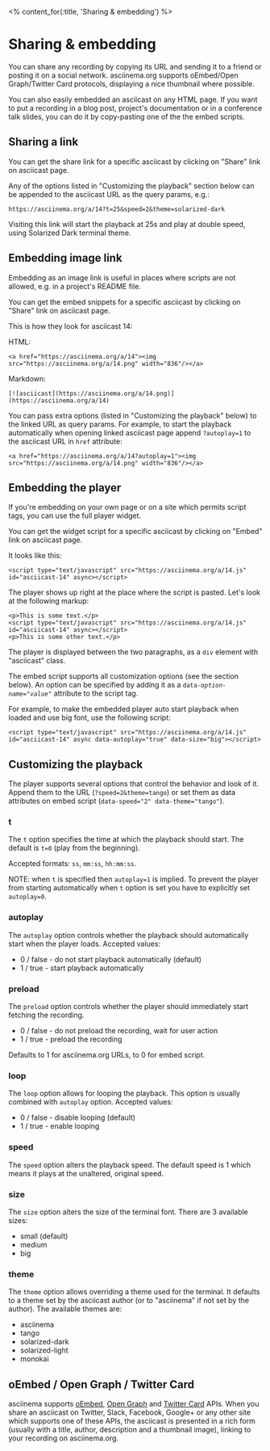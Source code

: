 <% content_for(:title, 'Sharing & embedding') %>

# Sharing & embedding

You can share any recording by copying its URL and sending it to a friend or
posting it on a social network. asciinema.org supports oEmbed/Open Graph/Twitter
Card protocols, displaying a nice thumbnail where possible.

You can also easily embedded an asciicast on any HTML page. If you want to put a
recording in a blog post, project's documentation or in a conference talk
slides, you can do it by copy-pasting one of the the embed scripts.

## Sharing a link

You can get the share link for a specific asciicast by clicking on "Share" link
on asciicast page.

Any of the options listed in "Customizing the playback" section below can be
appended to the asciicast URL as the query params, e.g.:

    https://asciinema.org/a/14?t=25&speed=2&theme=solarized-dark

Visiting this link will start the playback at 25s and play at double speed,
using Solarized Dark terminal theme.

## Embedding image link

Embedding as an image link is useful in places where scripts are not allowed,
e.g. in a project's README file.

You can get the embed snippets for a specific asciicast by clicking on "Share"
link on asciicast page.

This is how they look for asciicast 14:

HTML:

    <a href="https://asciinema.org/a/14"><img src="https://asciinema.org/a/14.png" width="836"/></a>

Markdown:

    [![asciicast](https://asciinema.org/a/14.png)](https://asciinema.org/a/14)

You can pass extra options (listed in "Customizing the playback" below) to the
linked URL as query params. For example, to start the playback automatically
when opening linked asciicast page append `?autoplay=1` to the asciicast URL in
`href` attribute:

    <a href="https://asciinema.org/a/14?autoplay=1"><img src="https://asciinema.org/a/14.png" width="836"/></a>

## Embedding the player

If you're embedding on your own page or on a site which permits script tags, you
can use the full player widget.

You can get the widget script for a specific asciicast by clicking on "Embed"
link on asciicast page.

It looks like this:

    <script type="text/javascript" src="https://asciinema.org/a/14.js" id="asciicast-14" async></script>

The player shows up right at the place where the script is pasted. Let's look
at the following markup:

    <p>This is some text.</p>
    <script type="text/javascript" src="https://asciinema.org/a/14.js" id="asciicast-14" async></script>
    <p>This is some other text.</p>

The player is displayed between the two paragraphs, as a `div` element with
"asciicast" class.

The embed script supports all customization options (see the section below). An
option can be specified by adding it as a
<code>data-<em>option-name</em>="<em>value</em>"</code> attribute to the script
tag.

For example, to make the embedded player auto start playback when loaded and use
big font, use the following script:

    <script type="text/javascript" src="https://asciinema.org/a/14.js" id="asciicast-14" async data-autoplay="true" data-size="big"></script>

## Customizing the playback

The player supports several options that control the behavior and look of it.
Append them to the URL (`?speed=2&theme=tango`) or set them as data attributes
on embed script (`data-speed="2" data-theme="tango"`).

### t

The `t` option specifies the time at which the playback should start. The
default is `t=0` (play from the beginning).

Accepted formats: `ss`, `mm:ss`, `hh:mm:ss`.

NOTE: when `t` is specified then `autoplay=1` is implied. To prevent the player
from starting automatically when `t` option is set you have to explicitly set
`autoplay=0`.

### autoplay

The `autoplay` option controls whether the playback should automatically start
when the player loads. Accepted values:

* 0 / false - do not start playback automatically (default)
* 1 / true - start playback automatically

### preload

The `preload` option controls whether the player should immediately start
fetching the recording.

* 0 / false - do not preload the recording, wait for user action
* 1 / true - preload the recording

Defaults to 1 for asciinema.org URLs, to 0 for embed script.

### loop

The `loop` option allows for looping the playback. This option is usually
combined with `autoplay` option. Accepted values:

* 0 / false - disable looping (default)
* 1 / true - enable looping

### speed

The `speed` option alters the playback speed. The default speed is 1 which
means it plays at the unaltered, original speed.

### size

The `size` option alters the size of the terminal font. There are 3 available
sizes:

* small (default)
* medium
* big

### theme

The `theme` option allows overriding a theme used for the terminal. It defaults
to a theme set by the asciicast author (or to "asciinema" if not set by the
author). The available themes are:

* asciinema
* tango
* solarized-dark
* solarized-light
* monokai

## oEmbed / Open Graph / Twitter Card

asciinema supports [oEmbed](http://oembed.com/), [Open Graph](http://ogp.me/)
and [Twitter Card](https://dev.twitter.com/cards/overview) APIs. When you share
an asciicast on Twitter, Slack, Facebook, Google+ or any other site which
supports one of these APIs, the asciicast is presented in a rich form (usually
with a title, author, description and a thumbnail image), linking to your
recording on asciinema.org.
